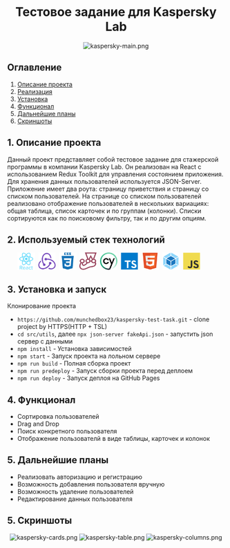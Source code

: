 <h1 align="center">Тестовое задание для Kaspersky Lab</h1>

<div align="center">
  <img src="https://s3.printskrin.ru/printskrin/413c5bf6-streamtube/2024/06/18/kaspersky-main.png" alt="kaspersky-main.png" border="0" />
</div>

<h2>Оглавление</h2>
<ol>
  <li><a href="#описание-проекта">Описание проекта</a></li>
  <li><a href="#стек-технологий">Реализация</a></li>
  <li><a href="#установка">Установка</a></li>
  <li><a href="#функционал">Функционал</a></li>
  <li><a href="#планы">Дальнейшие планы</a></li>
  <li><a href="#планы">Скриншоты</a></li>
</ol>

<h2 id="описание-проекта">1. Описание проекта</h2>
Данный проект представляет собой тестовое задание для стажерской программы в компании Kaspersky Lab. Он реализован на React с использованием Redux Toolkit для управления состоянием приложения. Для хранения данных пользователей используется JSON-Server. Приложение имеет два роута: страницу приветствия и страницу со списком пользователей. На странице со списком пользователей реализовано отображение пользователей в нескольких вариациях: общая таблица, список карточек и по группам (колонки). Списки сортируются как по поисковому фильтру, так и по другим опциям.

<h2 id="стек-технологий">2. Используемый стек технологий</h2>
<ul>
  <img src="https://github.com/devicons/devicon/blob/master/icons/react/react-original-wordmark.svg" title="React" alt="React" width="40" height="40"/>&nbsp;
  <img src="https://github.com/devicons/devicon/blob/master/icons/redux/redux-original.svg" title="Redux" alt="Redux " width="40" height="40"/>&nbsp;
  <img src="https://github.com/devicons/devicon/blob/master/icons/css3/css3-plain-wordmark.svg"  title="CSS3" alt="CSS" width="40" height="40"/>&nbsp;
  <img src="https://github.com/devicons/devicon/blob/master/icons/jest/jest-plain.svg"  title="Jest" alt="Jest" width="40" height="40"/>&nbsp;
  <img src="https://github.com/devicons/devicon/blob/master/icons/cypressio/cypressio-original.svg"  title="Cypress" alt="Cypress" width="40" height="40"/>&nbsp;
  <img src="https://github.com/devicons/devicon/blob/master/icons/typescript/typescript-original.svg"  title="TypeScript" alt="TypeScript" width="40" height="40"/>&nbsp;
  <img src="https://github.com/devicons/devicon/blob/master/icons/html5/html5-original.svg" title="HTML5" alt="HTML" width="40" height="40"/>&nbsp;
  <img src="https://github.com/devicons/devicon/blob/master/icons/webpack/webpack-original.svg" title="Webpack" alt="Webpack" width="40" height="40"/>&nbsp;
  <img src="https://github.com/devicons/devicon/blob/master/icons/javascript/javascript-original.svg" title="JavaScript" alt="JavaScript" width="40" height="40"/>&nbsp;
</ul>

<h2 id="установка">3. Установка и запуск</h2>
 <span>Клонирование проекта</span>   

- `https://github.com/munchedbox23/kaspersky-test-task.git` - clone project by HTTPS(HTTP + TSL)
- `cd src/utils`, далее `npx json-server fakeApi.json` - запустить json сервер с данными
- `npm install` - Установка зависимостей
- `npm start` - Запуск проекта на лольном сервере
- `npm run build` - Полная сборка проект
- `npm run predeploy` - Запуск сборки проекта перед деплоем
- `npm run deploy` - Запуск деплоя на GitHub Pages

<h2 id="функционал">4. Функционал</h2>

- Сортировка пользователей
- Drag and Drop
- Поиск конкретного пользователя
- Отображение пользователй в виде таблицы, карточек и колонок

<h2 id="планы">5. Дальнейшие планы</h2>

- Реализовать авторизацию и регистрацию
- Возможность добавления пользователя вручную
- Возможность удаление пользователей
- Редактирование данных пользователя

<h2 id="скрины">5. Скриншоты</h2>

<div align="center">
  <img src="https://s3.printskrin.ru/printskrin/413c5bf6-streamtube/2024/06/18/kaspersky-cards.png" alt="kaspersky-cards.png" border="0" />
  <img src="https://s3.printskrin.ru/printskrin/413c5bf6-streamtube/2024/06/18/kaspersky-table.png" alt="kaspersky-table.png" border="0" />
  <img src="https://s3.printskrin.ru/printskrin/413c5bf6-streamtube/2024/06/18/kaspersky-columns.png" alt="kaspersky-columns.png" border="0" />
</div>
